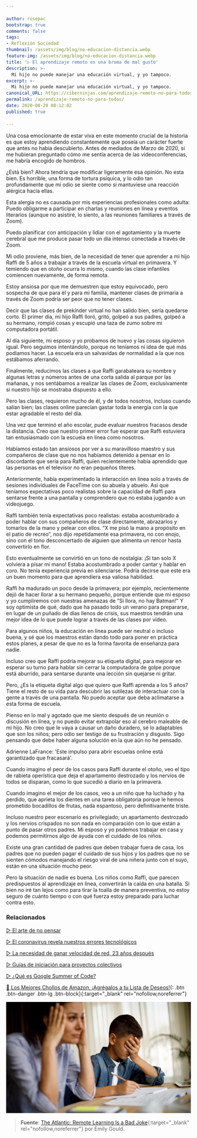 ```yaml
---

author: rosepac
bootstrap: true
comments: false
tags:
- Reflexión Sociedad
thumbnail: /assets/img/blog/no-educacion-distancia.webp
feature-img: /assets/img/blog/no-educacion-distancia.webp
title: '▷ El aprendizaje remoto es una broma de mal gusto'
description: >-
  Mi hijo no puede manejar una educación virtual, y yo tampoco.
excerpt: >-
  Mi hijo no puede manejar una educación virtual, y yo tampoco.
canonical_URL: https://ciberninjas.com/aprendizaje-remoto-no-para-todos/
permalink: /aprendizaje-remoto-no-para-todos/
date: 2020-08-20 08:12:02
published: true

---
```


Una cosa emocionante de estar viva en este momento crucial de la historia es que estoy aprendiendo constantemente que poseía un carácter fuerte que antes no había descubierto. Antes de mediados de Marzo de 2020, si me hubieran preguntado cómo me sentía acerca de las videoconferencias, me habría encogido de hombros.

¿Está bien? Ahora tendría que modificar ligeramente esa opinión. No esta bien. Es horrible, una forma de tortura psíquica, y lo odio tan profundamente que mi odio se siente como si mantuviese una reacción alérgica hacía ellas.

Esta alergia no es causada por mis experiencias profesionales como adulta: Puedo obligarme a participar en charlas y reuniones en línea y eventos literarios (aunque no asistiré, lo siento, a las reuniones familiares a través de Zoom).

Puedo planificar con anticipación y lidiar con el agotamiento y la muerte cerebral que me produce pasar todo un día intenso conectada a través de Zoom.

Mi odio proviene, más bien, de la necesidad de tener que aprender a mi hijo Raffi de 5 años a trabajar a través de la escuela virtual en primavera. Y temiendo que en otoño ocurra lo mismo, cuando las clase infantiles comiencen nuevamente, de forma remota.

Estoy ansiosa por que me demuestren que estoy equivocado, pero sospecha de que para él y para mi familia, mantener clases de primaria a través de Zoom podría ser peor que no tener clases.

Decir que las clases de prekínder virtual no han salido bien, sería quedarse corto. El primer día, mi hijo Raffi lloró, gritó, golpeó a sus padres, golpeó a su hermano, rompió cosas y escupió una taza de zumo sobre mi computadora portátil.

Al día siguiente, mi esposo y yo probamos de nuevo y las cosas siguieron igual. Pero seguimos intentándolo, porque no teníamos ni idea de qué más podiamos hacer. La escuela era un salvavidas de normalidad a la que nos estábamos aferrando.

Finalmente, reducimos las clases a que Raffi garabateara su nombre y algunas letras y números antes de una corta salida al parque por las mañanas, y nos sentábamos a realizar las clases de Zoom, exclusivamente si nuestro hijo se mostraba dispuesto a ello.

Pero las clases, requieron mucho de él, y de todos nosotros, incluso cuando salían bien; las clases online parecían gastar toda la energía con la que estar agradable el resto del día.

Una vez que terminó el año escolar, pude evaluar nuestros fracasos desde la distancia. Creo que nuestro primer error fue esperar que Raffi estuviera tan entusiasmado con la escuela en línea como nosotros.

Habíamos estado tan ansiosos por ver a su maravilloso maestro y sus compañeros de clase que no nos habíamos detenido a pensar en lo discordante que sería para Raffi, quien recientemente había aprendido que las personas en el televisor no eran pequeños títeres.

Anteriormente, había experimentado la interacción en línea solo a través de sesiones individuales de FaceTime con su abuela y abuelo. Así que teníamos expectativas poco realistas sobre la capacidad de Raffi para sentarse frente a una pantalla y comprendero que no estaba jugando a un videojuego.

Raffi también tenía expectativas poco realistas: estaba acostumbrado a poder hablar con sus compañeros de clase directamente, abrazarlos y tomarlos de la mano y pelear con ellos. “X me pisó la mano a propósito en el patio de recreo”, nos dijo repetidamente esa primavera, no con enojo, sino con el tono desconcertado de alguien que alimenta un rencor hasta convertirlo en flor.

Esto eventualmente se convirtió en un tono de nostalgia: ¡Si tan solo X volviera a pisar mi mano! Estaba acostumbrado a poder cantar y hablar en coro. No tenía experiencia previa en silenciarse. Podría decirse que este era un buen momento para que aprendiera esa valiosa habilidad.

Raffi ha madurado un poco desde la primavera; por ejemplo, recientemente dejó de hacer llorar a su hermano pequeño, porque entiende que mi esposo y yo cumpliremos con nuestras amenazas de “Si llora, no hay Batman!" Y soy optimista de qué, dado que ha pasado todo un verano para prepararse, en lugar de un puñado de días llenos de crisis, sus maestros tendrán una mejor idea de lo que puede lograr a través de las clases por vídeo.

Para algunos niños, la educación en línea puede ser neutral o incluso buena, y sé que los maestros están dando todo para poner en práctica estos planes, a pesar de que no es la forma favorita de enseñanza para nadie.

Incluso creo que Raffi podría mejorar su etiqueta digital, para mejorar en esperar su turno para hablar sin cerrar la computadora de golpe porque está aburrido, para sentarse durante una lección sin quejarse ni gritar.

Pero, ¿Es la etiqueta digital algo que quiero que Raffi aprenda a los 5 años? Tiene el resto de su vida para descubrir las sutilezas de interactuar con la gente a través de una pantalla. No puedo aceptar que deba aclimatarse a esta forma de escuela.

Pienso en lo mal y agotado que me siento después de un reunión o discusión en línea, y no puedo evitar extrapolar eso al cerebro maleable de mi hijo. No creo que le vaya a causar un daño duradero, sé lo adaptables que son los niños; pero odio ser testigo de su frustración y disgusto. Sigo pensando que debe haber alguna solución en la que aún no he pensado.

Adrienne LaFrance: 'Este impulso para abrir escuelas online está garantizado que fracasará'.

Cuando imagino el peor de los casos para Raffi durante el otoño, veo el tipo de rabieta operística que deja el apartamento destrozado y los nervios de todos se disparan, como lo que sucedió a diario en la primavera.

Cuando imagino el mejor de los casos, veo a un niño que ha luchado y ha perdido, que aprieta los dientes en una tarea obligatoria porque le hemos prometido bocadillos de frutas, nada espantoso, pero definitivamente triste.  

Incluso nuestro peor escenario es privilegiado; un apartamento destrozado y los nervios crispados no son nada en comparación con lo que están a punto de pasar otros padres. Mi esposo y yo podemos trabajar en casa y podemos permitirnos algo de ayuda con el cuidado de los niños.

Existe una gran cantidad de padres que deben trabajar fuera de casa, los padres que no pueden pagar el cuidado de sus hijos y los padres que no se sienten cómodos manejando el riesgo viral de una niñera junto con el suyo, están en una situación mucho peor.

Pero la situación de nadie es buena. Los niños como Raffi, que parecen predispuestos al aprendizaje en línea, convertirán la caída en una batalla. Si bien no iré tan lejos como para tirar la toalla de manera preventiva, no estoy seguro de cuánto tiempo o con qué fuerza estoy preparado para luchar contra esto.

### **Relacionados** <!-- omit in toc -->

[▷ El arte de no pensar](https://ciberninjas.com/arte-no-pensar/)

[▷ El coronavirus revela nuestros errores tecnológicos](https://ciberninjas.com/coronavirus-revela-errores-tecnol%C3%B3gicos/)

[▷ La necesidad de ganar velocidad de red, 23 años después](https://ciberninjas.com/velocidad-usabilidad-web/)

[▷ Guías de iniciación para proyectos colectivos](https://ciberninjas.com/guias-proyectos-colaborativos/)

[▷ ¿Qué es Google Summer of Code?](https://ciberninjas.com/que-es-google-summer-of-code/)

[🛒 Los Mejores Chollos de Amazon, ¡Agrégalos a tu Lista de Deseos!](/amazon/ "Los Mejores Chollos de Amazon, Ofertas Flash, Black Monday y Amazon Prime Day"){: .btn .btn-danger .btn-lg .btn-block}{:target="_blank" rel="nofollow,noreferrer"}

![](/assets/img/blog/no-educacion-distancia.webp)

> **Fuente**: [The Atlantic: Remote Learning Is a Bad Joke](https://www.theatlantic.com/ideas/archive/2020/08/kindergartener-virtual-education/615316/){:target="_blank" rel="nofollow,noreferrer"} por Emily Gould.